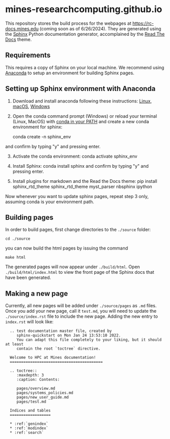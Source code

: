 #     mines-researchcomputing.github.io

This repository stores the build process for the webpages at https://rc-docs.mines.edu (coming soon as of 6/26/2024). They are generated using the [Sphinx](https://www.sphinx-doc.org/en/master/) Python documentation generator, accomplained by the [Read The Docs](https://readthedocsorg.readthedocs.io/en/latest/theme.html) theme. 

## Requirements

This requires a copy of Sphinx on your local machine. We recommend using [Anaconda](https://anaconda.org) to setup an environment for building Sphinx pages. 

## Setting up Sphinx environment with Anaconda
1. Download and install anaconda following these instructions: [Linux](https://docs.anaconda.com/anaconda/install/linux/), [macOS](https://docs.anaconda.com/anaconda/install/mac-os/), [Windows](https://docs.anaconda.com/anaconda/install/windows/)
2. Open the conda command prompt (Windows) or reload your terminal (Linux, MacOS) with [conda in your PATH](https://docs.conda.io/projects/conda/en/latest/user-guide/install/index.html#regular-installation) and create a new conda environment for sphinx:

	conda create -n sphinx_env

and confirm by typing "y" and pressing enter.

3. Activate the conda environment:
	conda activate sphinx_env

4. Install Sphinx:
	conda install sphinx
and confirm by typing "y" and pressing enter.

5. Install plugins for markdown and the Read the Docs theme:
	pip install sphinx_rtd_theme sphinx_rtd_theme myst_parser nbsphinx ipython

Now whenever you want to update sphinx pages, repeat step 3 only, assuming conda is your environment path.

## Building pages
In order to build pages, first change directories to the `./source` folder:

	cd ./source

you can now build the html pages by issuing the command

	make html

The generated pages will now appear under `./build/html`. Open `./build/html/index.html` to view the front page of the Sphinx docs that have been generated.

## Making a new page

Currently, all new pages will be added under `./source/pages` as `.md` files. Once you add your new page, call it `test.md`, you will need to update the `./source/index.rst` file to include the new page. Adding the new entry to `index.rst` will look like:

      .. test documentation master file, created by
         sphinx-quickstart on Mon Jan 24 13:53:10 2022.
         You can adapt this file completely to your liking, but it should at least
         contain the root `toctree` directive.

      Welcome to HPC at Mines documentation!
      =========================================

      .. toctree::
         :maxdepth: 3
         :caption: Contents:

         pages/overview.md
         pages/systems_policies.md
         pages/new_user_guide.md
         pages/test.md

      Indices and tables
      ==================

      * :ref:`genindex`
      * :ref:`modindex`
      * :ref:`search`

 

